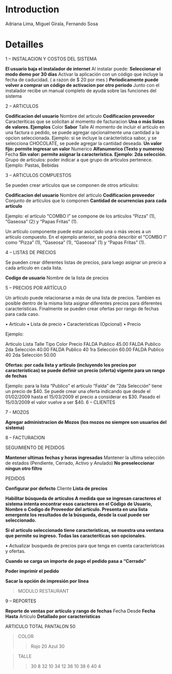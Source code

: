 # Introduction #

Adriana Lima, Miguel Girala, Fernando Sosa


# Detailles #

1 – INSTALACION Y COSTOS DEL SISTEMA

**El usuario baja el instalador de internet**	Al instalar puede:
**Seleccionar el modo demo por 30 días**	Activar la aplicación con un código que incluye la fecha de caducidad. ( a razon de $ 20 por mes )
**Periodicamente puede volver a comprar un código de activacion por otro período**	Junto con el instalador recibe un manual completo de ayuda sobre las funciones del sistema

2 – ARTICULOS

**Codificacion del usuario**	Nombre del articulo
**Codificacion proveedor**	Caracteríticas que se solicitan al momento de facturacion
**Una o más listas de valores. Ejemplos**	Color
**Sabor**	Talle
Al momento de incluir el artículo en una factura o pedido, se puede agregar opcionalmente una cantidad a la opcion seleccionada. Ejemplo: si se incluye la carácterística sabor, y se selecciona CHOCOLATE, se puede agregar la cantidad deseada.
**Un valor fijo: permite ingresar un valor**	Numerico
**Alfanumerico  (Texto y numeros)**	Fecha
**Sin valor: permite asignar la característica. Ejemplo: 2da selección.**	Grupo de artículos: poder indicar a que grupo de artículos pertenece. Ejemplo: Pastas, Bebidas


3 – ARTICULOS COMPUESTOS

Se pueden crear articulos que se componen de otros artículos:

**Codificacion del usuario**	Nombre del articulo
**Codificacion proveedor**	Conjunto de artículos que lo componen
**Cantidad de ocurrencias para cada artículo**

Ejemplo: el artículo “COMBO I” se compone de los artículos “Pizza” (1), “Gaseosa” (2) y “Papas Fritas” (1).

Un artículo componente puede estar asociado una o más veces a un artículo compuesto. En el ejemplo anterior, se podria describir el  “COMBO I” como “Pizza” (1), “Gaseosa” (1), “Gaseosa” (1)  y “Papas Fritas” (1).



4 – LISTAS DE PRECIOS

Se pueden crear diferentes listas de precios, para luego asignar un precio a cada artículo en cada lista.

**Codigo de usuario**	Nombre de la lista de precios


5 – PRECIOS POR ARTÍCULO

Un artículo puede relacionarse a más de una lista de precios. Tambien es posible dentro de la misma lista asignar diferentes precios para diferentes características. Finalmente se pueden crear ofertas por rango de fechas para cada caso.

•	Artículo
•	Lista de precio
•	Características (Opcional)
•	Precio

Ejemplo:

Articulo	Lista	Talle	Tipo	Color	Precio
FALDA	Publico	 	 	 	45.00
FALDA	Publico	 	2da Selección	 	40.00
FALDA	Publico	40	1ra Selección	 	60.00
FALDA	Publico	40	2da Selección	 	50.00

**Ofertas: por cada lista y articulo (incluyendo los precios por características) se puede definir un precio (oferta) vigente para un rango de fechas**

Ejemplo: para la lista “Publico” el artículo “Falda” de “2da Selección” tiene un precio de $40. Se puede crear una oferta indicando que desde el 01/02/2009 hasta el 15/03/2009 el precio a considerar es $30. Pasado el 15/03/2009 el valor vuelve a ser $40.
6 – CLIENTES


7 - MOZOS

**Agregar administracion de Mozos  (los mozos no siempre son usuarios del sistema)**

8 – FACTURACION


SEGUIMIENTO DE PEDIDOS

**Mantener ultimas fechas y horas ingresadas**	Mantener la ultima selección de estados (Pendiente, Cerrado, Activo y Anulado)
**No preseleccionar ningun otro filtro**

PEDIDOS

**Configurar por defecto**	Cliente
**Lista de precios**

**Habilitar búsqueda de artículos
A medida que se ingresan caracteres el sistema intenta encontrar esos caracteres en el Código de Usuario, Nombre o Codigo de Proveedor del artículo. Presenta en una lista emergente los resultados de la búsqueda, desde la cual puede ser seleccionado.**

**Si el artículo seleccionado tiene características, se muestra una ventana que permite su ingreso. Todas las caracteríticas son opcionales.**

•	Actualizar busqueda de precios para que tenga en cuenta características y ofertas.

**Cuando se carga un importe de pago el pedido pasa a “Cerrado”**

**Poder imprimir el pedido**

**Sacar la opción de impresión por línea**




> MODULO RESTAURANT




9 – REPORTES

**Reporte de ventas por artículo y rango de fechas**	Fecha Desde
**Fecha Hasta**	Artículo
**Detallado por características**


ARTICULO	 	 	TOTAL
PANTALON	 	 	50
> COLOR
> > Rojo	20
> > Azul	30


> TALLE
> > 30	8
> > 32	10
> > 34	12
> > 36	10
> > 38	6
> > 40	4









